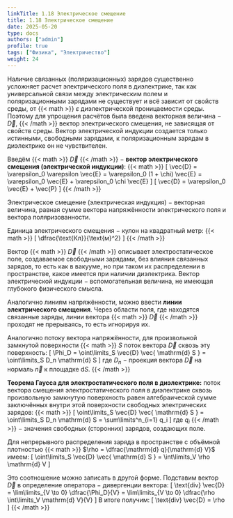 ```yaml
---
linkTitle: 1.18 Электрическое смещение
title: 1.18 Электрическое смещение
date: 2025-05-20
type: docs
authors: ["admin"]
profile: true
tags: ["Физика", "Электричество"]
weight: 24
---
```


Наличие связанных (поляризационных) зарядов существенно усложняет расчет электрического поля в диэлектрике, так как универсальной связи между электрическим полем и поляризационными зарядами не существует и всё зависит от свойств среды, от {{< math >}} $\varepsilon$ диэлектрической проницаемости среды. Поэтому для упрощения расчётов была введена векторная величина − $\vec{D}$, {{< /math >}} вектор электрического смещения, не зависящая от свойств среды. Вектор электрической индукции создается только истинными, свободными зарядами, к поляризационным зарядам в диэлектрике он не чувствителен.

Введём {{< math >}} $\vec{D}$ {{< /math >}} − **вектор электрического смещения (электрической индукции)**: {{< math >}} \[ \vec{D} = \varepsilon_0 \varepsilon \vec{E} = \varepsilon_0 (1 + \chi) \vec{E} = \varepsilon_0 \vec{E} + \varepsilon_0 \chi \vec{E} \] \[ \vec{D} = \varepsilon_0 \vec{E} + \vec{P} \] {{< /math >}}

Электрическое смещение (электрическая индукция) − векторная величина, равная сумме вектора напряжённости электрического поля и вектора поляризованности.

Единица электрического смещения − кулон на квадратный метр: {{< math >}} \[ \dfrac{\text{Кл}}{\text{м}^2} \] {{< /math >}}

Вектор {{< math >}} $\vec{D}$ {{< /math >}} описывает электростатическое поле, создаваемое свободными зарядами, без влияния связанных зарядов, то есть как в вакууме, но при таком их распределении в пространстве, какое имеется при наличии диэлектрика. Вектор электрической индукции − вспомогательная величина, не имеющая глубокого физического смысла.

Аналогично линиям напряжённости, можно ввести **линии электрического смещения**. Через области поля, где находятся связанные заряды, линии вектора {{< math >}} $\vec{D}$ {{< /math >}} проходят не прерываясь, то есть игнорируя их.

Аналогично потоку вектора напряжённости, для произвольной замкнутой поверхности {{< math >}} $S$ поток вектора $\vec{D}$ сквозь эту поверхность: \[ \Phi_D = \oint\limits_S \vec{D} \vec{ \mathrm{d} S } = \oint\limits_S D_n \mathrm{d} S \] где $D_n$ − проекция вектора $\vec{D}$ на нормаль $\vec{n}$ к площадке $\mathrm{d} S$. {{< /math >}}

**Теорема Гаусса для электростатического поля в диэлектрике:** поток вектора смещения электростатического поля в диэлектрике сквозь произвольную замкнутую поверхность равен алгебраической сумме заключённых внутри этой поверхности свободных электрических зарядов: {{< math >}} \[ \oint\limits_S \vec{D} \vec{ \mathrm{d} S } = \oint\limits_S D_n \mathrm{d} S = \sum\limits^n_{i=1} q_i \] где $q_i$ {{< /math >}} − значения свободных (сторонних) зарядов, создающих поле.

Для непрерывного распределения заряда в пространстве с объёмной плотностью {{< math >}} $\rho = \dfrac{\mathrm{d} q}{\mathrm{d} V}$ имеем: \[ \oint\limits_S \vec{D} \vec{ \mathrm{d} S } = \int\limits_V \rho \mathrm{d} V \]

Это соотношение можно записать в другой форме. Подставим вектор $\vec{D}$ в определение оператора − дивергенции вектора: \[ \text{div} \vec{D} = \lim\limits_{V \to 0} \dfrac{\Phi_D}{V} = \lim\limits_{V \to 0} \dfrac{\rho \int\limits_V \mathrm{d} V}{V} \] В итоге получим: \[ \text{div} \vec{D} = \rho \] {{< /math >}}